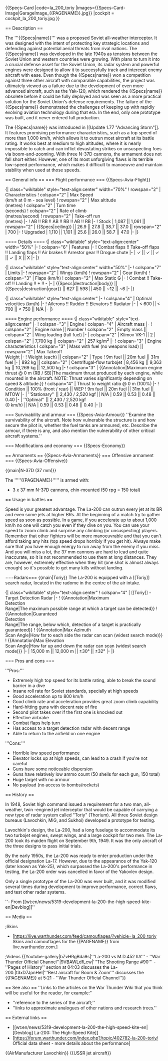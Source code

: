 {{Specs-Card
|code=la_200_toriy
|images={{Specs-Card-Image|GarageImage_{{PAGENAME}}.jpg}}
|cockpit = cockpit_la_200_toriy.jpg
}}

== Description ==
<!-- ''In the description, the first part should be about the history of and the creation and combat usage of the aircraft, as well as its key features. In the second part, tell the reader about the aircraft in the game. Insert a screenshot of the vehicle, so that if the novice player does not remember the vehicle by name, he will immediately understand what kind of vehicle the article is talking about.'' -->
The '''{{Specs|name}}''' was a proposed Soviet all-weather interceptor. It was designed with the intent of protecting key strategic locations and defending against potential aerial threats from rival nations. The {{Specs|name}} was developed in the late 1940s as tensions between the Soviet Union and western countries were growing. With plans to turn it into a crucial defense asset for the Soviet Union, its radar system and powerful engines were designed to allow it to successfully track and intercept enemy aircraft with ease. Even though the {{Specs|name}} won a competition against three other aircraft with comparable capabilities, the project was ultimately viewed as a failure due to the development of even more advanced aircraft, such as the Yak-120, which rendered the {{Specs|name}} obsolete before it could be fully deployed and was seen as a more practical solution for the Soviet Union's defense requirements. The failure of the {{Specs|name}} demonstrated the challenges of keeping up with rapidly evolving aviation technology during that era. In the end, only one prototype was built, and it never entered full production.

The {{Specs|name}} was introduced in [[Update 1.77 "Advancing Storm"]]. It features promising performance characteristics, such as a top speed of more than 1,000 km/h, which allows it to outrun most aircraft at its battle rating. It works best at medium to high altitudes, where it is nearly impossible to catch and can inflict devastating strikes on unsuspecting foes via boom-and-zooming. With three N-37D cannons, the armament does not fall short either. However, one of its most unforgiving flaws is its terrible low-speed performance, which makes it difficult to manoeuvre and maintain stability when used at those speeds.

== General info ==
=== Flight performance ===
{{Specs-Avia-Flight}}
<!-- ''Describe how the aircraft behaves in the air. Speed, manoeuvrability, acceleration and allowable loads - these are the most important characteristics of the vehicle.'' -->

{| class="wikitable" style="text-align:center" width="70%"
! rowspan="2" | Characteristics
! colspan="2" | Max Speed<br>(km/h at 0 m - sea level)
! rowspan="2" | Max altitude<br>(metres)
! colspan="2" | Turn time<br>(seconds)
! colspan="2" | Rate of climb<br>(metres/second)
! rowspan="2" | Take-off run<br>(metres)
|-
! AB !! RB !! AB !! RB !! AB !! RB
|-
! Stock
| 1,087 || 1,061 || rowspan="2" | {{Specs|ceiling}} || 26.9 || 27.8 || 38.7 || 37.0 || rowspan="2" | 700
|-
! Upgraded
| 1,110 || 1,101 || 25.6 || 26.0 || 58.7 || 47.0
|-
|}

==== Details ====
{| class="wikitable" style="text-align:center" width="50%"
|-
! colspan="6" | Features
|-
! Combat flaps !! Take-off flaps !! Landing flaps !! Air brakes !! Arrestor gear !! Drogue chute
|-
| ✓ || ✓ || ✓ || ✓ || X || X     <!-- ✓ -->
|-
|}

{| class="wikitable" style="text-align:center" width="50%"
|-
! colspan="7" | Limits
|-
! rowspan="2" | Wings (km/h)
! rowspan="2" | Gear (km/h)
! colspan="3" | Flaps (km/h)
! colspan="2" | Max Static G
|-
! Combat !! Take-off !! Landing !! + !! -
|-
| {{Specs|destruction|body}} || {{Specs|destruction|gear}} || 627 || 598 || 450 || ~12 || ~6
|-
|}

{| class="wikitable" style="text-align:center"
|-
! colspan="4" | Optimal velocities (km/h)
|-
! Ailerons !! Rudder !! Elevators !! Radiator
|-
| < 600 || < 700 || < 750 || N/A
|-
|}

==== Engine performance ====
{| class="wikitable" style="text-align:center"
|-
! colspan="3" | Engine
! colspan="4" | Aircraft mass
|-
! colspan="2" | Engine name || Number
! colspan="2" | Empty mass || colspan="2" | Wing loading (full fuel)
|-
| colspan="2" | Klimov VK-1 || 2
| colspan="2" | 7,700 kg || colspan="2" | 257 kg/m<sup>2</sup>
|-
! colspan="3" | Engine characteristics
! colspan="3" | Mass with fuel (no weapons load) || rowspan="2" | Max Takeoff<br />Weight
|-
! Weight (each) || colspan="2" | Type
! 9m fuel || 20m fuel || 31m fuel
|-
| 892 kg || colspan="2" | Centrifugal-flow turbojet
| 8,456 kg || 9,363 kg || 10,269 kg || 12,500 kg
|-
! colspan="3" | {{Annotation|Maximum engine thrust @ 0 m (RB / SB)|The maximum thrust produced by each engine, while mounted in the aircraft. NOTE: Thrust varies significantly depending on speed & altitude.}}
! colspan="4" | Thrust to weight ratio @ 0 m (100%)
|-
! Condition || 100% (front / rear) || WEP
! 9m fuel || 20m fuel || 31m fuel || MTOW
|-
| ''Stationary'' || 2,430 / 2,520 kgf || N/A
| 0.59 || 0.53 || 0.48 || 0.40
|-
| ''Optimal'' || 2,430 / 2,520 kgf<br />(0 km/h) || N/A
| 0.59 || 0.53 || 0.48 || 0.40
|-
|}

=== Survivability and armour ===
{{Specs-Avia-Armour}}
''Examine the survivability of the aircraft. Note how vulnerable the structure is and how secure the pilot is, whether the fuel tanks are armoured, etc. Describe the armour, if there is any, and also mention the vulnerability of other critical aircraft systems.''

=== Modifications and economy ===
{{Specs-Economy}}

== Armaments ==
{{Specs-Avia-Armaments}}
=== Offensive armament ===
{{Specs-Avia-Offensive}}
<!-- ''Describe the offensive armament of the aircraft, if any. Describe how effective the cannons and machine guns are in a battle, and also what belts or drums are better to use. If there is no offensive weaponry, delete this subsection.'' -->
{{main|N-37D (37 mm)}}

The '''''{{PAGENAME}}''''' is armed with:

* 3 x 37 mm N-37D cannons, chin-mounted (50 rpg = 150 total)

== Usage in battles ==
<!-- ''Describe the tactics of playing in the aircraft, the features of using aircraft in a team and advice on tactics. Refrain from creating a "guide" - do not impose a single point of view, but instead, give the reader food for thought. Examine the most dangerous enemies and give recommendations on fighting them. If necessary, note the specifics of the game in different modes (AB, RB, SB).'' -->

Speed is your greatest advantage. The La-200 can outrun every jet at its BR and even some jets at higher BRs. At the beginning of a match try to gather speed as soon as possible. In a game, if you accelerate up to about 1,000 km/h no one will catch you even if they dive on you. You can use your speed to zoom climb and surprise any climbing (or unsuspecting) players. Remember that other fighters will be more manoeuvrable and that you can't afford taking any hits (top speed drops horribly if you get hit). Always make sure that you have enough energy to run away from the enemy if you miss. And you will miss a lot, the 37 mm cannons are hard to lead and quite inaccurate, so it is not recommended to use them at long distances. They are, however, extremely effective when they hit (one shot is almost always enough) so it's possible to get many kills without landing.

===Radars===
{{main|Toriy}}
The La-200 is equipped with a [[Toriy]] search radar, located in the radome in the centre of the air intake.

{| class="wikitable" style="text-align:center"
! colspan="4" | [[Toriy]] - Target Detection Radar
|-
! {{Annotation|Maximum<br/>Detection<br/>Range|The maximum possible range at which a target can be detected}}
! {{Annotation|Guaranteed<br/>Detection<br/>Range|The range, below which, detection of a target is practically guaranteed}}
! {{Annotation|Max Azimuth<br/>Scan Angle|How far to each side the radar can scan (widest search mode)}}
! {{Annotation|Max Elevation<br/>Scan Angle|How far up and down the radar can scan (widest search mode)}}
|-
| 15,000 m || 12,000 m || ±30° || ±32°
|-
|}

=== Pros and cons ===
<!-- ''Summarise and briefly evaluate the vehicle in terms of its characteristics and combat effectiveness. Mark its pros and cons in the bulleted list. Try not to use more than 6 points for each of the characteristics. Avoid using categorical definitions such as "bad", "good" and the like - use substitutions with softer forms such as "inadequate" and "effective".'' -->

'''Pros:'''

* Extremely high top speed for its battle rating, able to break the sound barrier in a dive
* Insane roll rate for Soviet standards, specially at high speeds
* Good acceleration up to 800 km/h
* Good climb rate and acceleration provides great zoom climb capability
* Hard-hitting guns with decent rate of fire
* Second pilot takes over if the first one is knocked out
* Effective airbrake
* Combat flaps help turn
* Has access to a target detection radar with decent range
* Able to return to the airfield on one engine

'''Cons:'''

* Horrible low speed performance
* Elevator locks up at high speeds, can lead to a crash if you're not careful
* Guns have some noticeable dispersion
* Guns have relatively low ammo count (50 shells for each gun, 150 total)
* Huge target with no armour
* No payload (no access to bombs/rockets)

== History ==
<!-- ''Describe the history of the creation and combat usage of the aircraft in more detail than in the introduction. If the historical reference turns out to be too long, take it to a separate article, taking a link to the article about the vehicle and adding a block "/History" (example: <nowiki>https://wiki.warthunder.com/(Vehicle-name)/History</nowiki>) and add a link to it here using the <code>main</code> template. Be sure to reference text and sources by using <code><nowiki><ref></ref></nowiki></code>, as well as adding them at the end of the article with <code><nowiki><references /></nowiki></code>. This section may also include the vehicle's dev blog entry (if applicable) and the in-game encyclopedia description (under <code><nowiki>=== In-game description ===</nowiki></code>, also if applicable).'' -->

In 1948, Soviet high command issued a requirement for a two man, all-weather, twin -engined jet interceptor that would be capable of carrying a new type of radar system called "Toriy" (Thorium). All three Soviet design bureaus (Lavochkin, MiG, and Sukhoi) developed a prototype for testing.

Lavochkin's design, the La-200, had a long fuselage to accommodate its two turbojet engines, swept wings, and a large cockpit for two men. The La-200 took its maiden flight on September 9th, 1949. It was the only aircraft of the three designs to pass initial trials.

By the early 1950s, the La-200 was ready to enter production under the official designation La-17. However, due to the appearance of the Yak-120 (later known as Yak-25), which surpassed the La-200's performance in testing, the La-200 order was cancelled in favor of the Yakovlev design.

Only a single prototype of the La-200 was ever built, and it was modified several times during development to improve performance, correct flaws, and test other radar systems.

''- From [[wt:en/news/5319-development-la-200-the-high-speed-kite-en|Devblog]]''

== Media ==
<!-- ''Excellent additions to the article would be video guides, screenshots from the game, and photos.'' -->

;Skins

* [https://live.warthunder.com/feed/camouflages/?vehicle=la_200_toriy Skins and camouflages for the {{PAGENAME}} from live.warthunder.com.]

;Videos
{{Youtube-gallery|bZvHRgBda9s|'''La-200 vs M.D.452 IIA''' - ''War Thunder Official Channel''|9VBAWLdfLcw|'''The Shooting Range #90''' - ''Pages of History'' section at 04:03 discusses the La-200.|t3xD7JpnHeI|'''Best aircraft for Boom & Zoom''' discusses the {{PAGENAME}} at 5:21 - ''War Thunder Official Channel''}}

== See also ==
''Links to the articles on the War Thunder Wiki that you think will be useful for the reader, for example:''

* ''reference to the series of the aircraft;''
* ''links to approximate analogues of other nations and research trees.''

== External links ==
<!-- ''Paste links to sources and external resources, such as:''
* ''topic on the official game forum;''
* ''other literature.'' -->

* [[wt:en/news/5319-development-la-200-the-high-speed-kite-en|[Devblog] La-200: The High-Speed Kite]]
* [https://forum.warthunder.com/index.php?/topic/402782-la-200-toriy/ Official data sheet - more details about the performance]

{{AirManufacturer Lavochkin}}
{{USSR jet aircraft}}